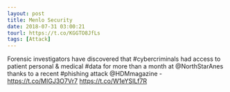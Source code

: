 ```yaml
---
layout: post
title: Menlo Security
date: 2018-07-31 03:00:21
tourl: https://t.co/KGGTO8JfLs
tags: [Attack]
---
```

Forensic investigators have discovered that #cybercriminals had access to patient personal &amp; medical #data for more than a month at @NorthStarAnes thanks to a recent #phishing attack @HDMmagazine - https://t.co/MIGJ3O7Vr7 https://t.co/W1eYSlLf7R